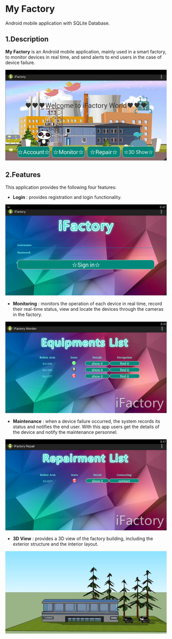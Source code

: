 
# My Factory
Android mobile application with SQLite Database.

<a name="desc"></a>
## 1.Description
**My Factory** is an Android mobile application, mainly used in a smart factory, to monitor devices in real time, and send alerts to end users in the case of device failure.  

![image](https://github.com/zhilin963/MyFactory/blob/main/IMG/iFactory.png)

<a name="feat"></a>
## 2.Features
This application provides the following four features:  
* **Login**
: provides registration and login functionality.  

![login](https://github.com/zhilin963/MyFactory/blob/main/IMG/login.png)  

* **Monitoring**
: monitors the operation of each device in real time, record their real-time status, view and locate the devices through the cameras in the factory.  

![monitor](https://github.com/zhilin963/MyFactory/blob/main/IMG/monitor.png)  

* **Maintenance**
: when a device failure occurred, the system records its status and notifies the end user. With this app users get the details of the device and notify the maintenance personnel.  

![maintenance](https://github.com/zhilin963/MyFactory/blob/main/IMG/repair.png)  

* **3D View**
: provides a 3D view of the factory building, including the exterior structure and the interior layout.  

![3dview](https://github.com/zhilin963/MyFactory/blob/main/IMG/3d.png)

